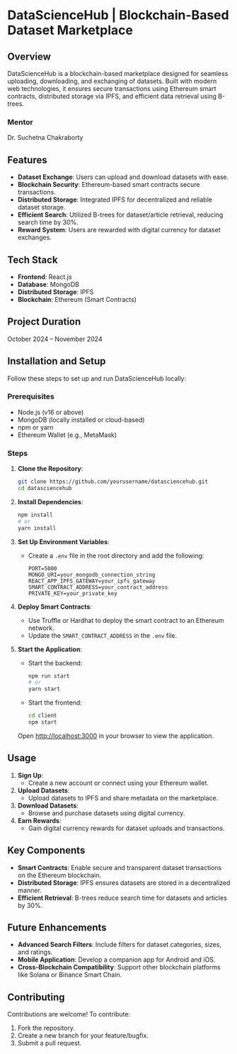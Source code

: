 # DataScienceHub | Blockchain-Based Dataset Marketplace

## Overview
DataScienceHub is a blockchain-based marketplace designed for seamless uploading, downloading, and exchanging of datasets. Built with modern web technologies, it ensures secure transactions using Ethereum smart contracts, distributed storage via IPFS, and efficient data retrieval using B-trees.

### Mentor
Dr. Suchetna Chakraborty

## Features
- **Dataset Exchange**: Users can upload and download datasets with ease.
- **Blockchain Security**: Ethereum-based smart contracts secure transactions.
- **Distributed Storage**: Integrated IPFS for decentralized and reliable dataset storage.
- **Efficient Search**: Utilized B-trees for dataset/article retrieval, reducing search time by 30%.
- **Reward System**: Users are rewarded with digital currency for dataset exchanges.

## Tech Stack
- **Frontend**: React.js
- **Database**: MongoDB
- **Distributed Storage**: IPFS
- **Blockchain**: Ethereum (Smart Contracts)

## Project Duration
October 2024 – November 2024

## Installation and Setup
Follow these steps to set up and run DataScienceHub locally:

### Prerequisites
- Node.js (v16 or above)
- MongoDB (locally installed or cloud-based)
- npm or yarn
- Ethereum Wallet (e.g., MetaMask)

### Steps
1. **Clone the Repository**:
   ```bash
   git clone https://github.com/yourusername/datasciencehub.git
   cd datasciencehub
   ```

2. **Install Dependencies**:
   ```bash
   npm install
   # or
   yarn install
   ```

3. **Set Up Environment Variables**:
   - Create a `.env` file in the root directory and add the following:
     ```env
     PORT=5000
     MONGO_URI=your_mongodb_connection_string
     REACT_APP_IPFS_GATEWAY=your_ipfs_gateway
     SMART_CONTRACT_ADDRESS=your_contract_address
     PRIVATE_KEY=your_private_key
     ```

4. **Deploy Smart Contracts**:
   - Use Truffle or Hardhat to deploy the smart contract to an Ethereum network.
   - Update the `SMART_CONTRACT_ADDRESS` in the `.env` file.

5. **Start the Application**:
   - Start the backend:
     ```bash
     npm run start
     # or
     yarn start
     ```
   - Start the frontend:
     ```bash
     cd client
     npm start
     ```

   Open [http://localhost:3000](http://localhost:3000) in your browser to view the application.

## Usage
1. **Sign Up**:
   - Create a new account or connect using your Ethereum wallet.
2. **Upload Datasets**:
   - Upload datasets to IPFS and share metadata on the marketplace.
3. **Download Datasets**:
   - Browse and purchase datasets using digital currency.
4. **Earn Rewards**:
   - Gain digital currency rewards for dataset uploads and transactions.

## Key Components
- **Smart Contracts**: Enable secure and transparent dataset transactions on the Ethereum blockchain.
- **Distributed Storage**: IPFS ensures datasets are stored in a decentralized manner.
- **Efficient Retrieval**: B-trees reduce search time for datasets and articles by 30%.

## Future Enhancements
- **Advanced Search Filters**: Include filters for dataset categories, sizes, and ratings.
- **Mobile Application**: Develop a companion app for Android and iOS.
- **Cross-Blockchain Compatibility**: Support other blockchain platforms like Solana or Binance Smart Chain.

## Contributing
Contributions are welcome! To contribute:
1. Fork the repository.
2. Create a new branch for your feature/bugfix.
3. Submit a pull request.
